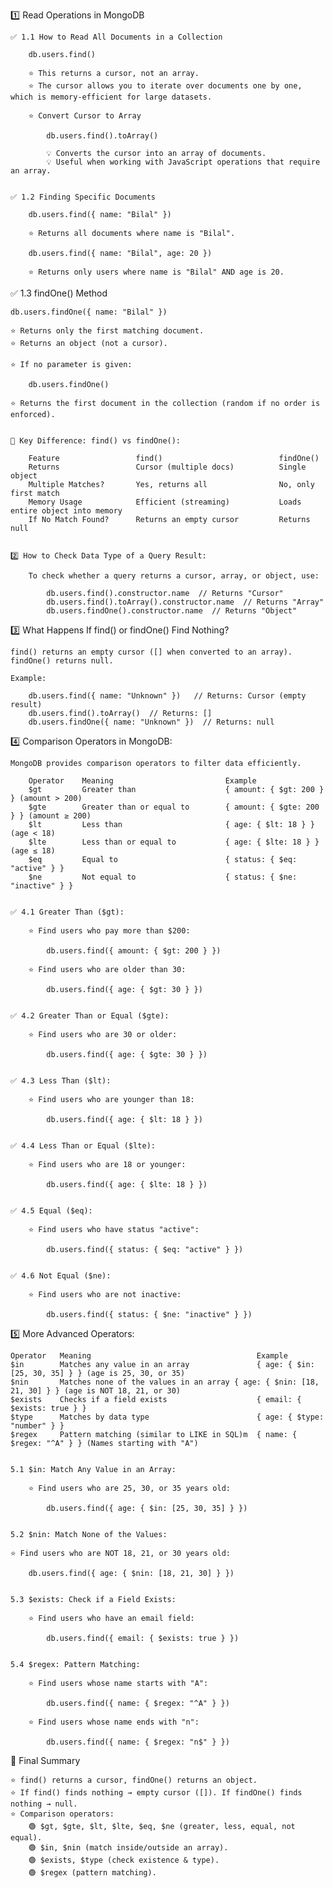 1️⃣ Read Operations in MongoDB

    ✅ 1.1 How to Read All Documents in a Collection

        db.users.find()

        ⭐ This returns a cursor, not an array.
        ⭐ The cursor allows you to iterate over documents one by one, which is memory-efficient for large datasets.

        ⭐ Convert Cursor to Array

            db.users.find().toArray()

            💡 Converts the cursor into an array of documents.
            💡 Useful when working with JavaScript operations that require an array.


    ✅ 1.2 Finding Specific Documents

        db.users.find({ name: "Bilal" })

        ⭐ Returns all documents where name is "Bilal".

        db.users.find({ name: "Bilal", age: 20 })

        ⭐ Returns only users where name is "Bilal" AND age is 20.


✅ 1.3 findOne() Method

    db.users.findOne({ name: "Bilal" })

    ⭐ Returns only the first matching document.
    ⭐ Returns an object (not a cursor).

    ⭐ If no parameter is given:

        db.users.findOne()

    ⭐ Returns the first document in the collection (random if no order is enforced).


    🔹 Key Difference: find() vs findOne():

        Feature	                find()	                        findOne()
        Returns	                Cursor (multiple docs)	        Single object
        Multiple Matches?	    Yes, returns all	            No, only first match
        Memory Usage	        Efficient (streaming)	        Loads entire object into memory
        If No Match Found?	    Returns an empty cursor	        Returns null


    2️⃣ How to Check Data Type of a Query Result:

        To check whether a query returns a cursor, array, or object, use:

            db.users.find().constructor.name  // Returns "Cursor"
            db.users.find().toArray().constructor.name  // Returns "Array"
            db.users.findOne().constructor.name  // Returns "Object"


3️⃣ What Happens If find() or findOne() Find Nothing?

    find() returns an empty cursor ([] when converted to an array).
    findOne() returns null.

    Example:

        db.users.find({ name: "Unknown" })   // Returns: Cursor (empty result)
        db.users.find().toArray()  // Returns: []
        db.users.findOne({ name: "Unknown" })  // Returns: null


4️⃣ Comparison Operators in MongoDB:

    MongoDB provides comparison operators to filter data efficiently.

        Operator	Meaning	                        Example
        $gt	        Greater than	                { amount: { $gt: 200 } } (amount > 200)
        $gte	    Greater than or equal to	    { amount: { $gte: 200 } } (amount ≥ 200)
        $lt	        Less than	                    { age: { $lt: 18 } } (age < 18)
        $lte	    Less than or equal to	        { age: { $lte: 18 } } (age ≤ 18)
        $eq	        Equal to	                    { status: { $eq: "active" } }
        $ne	        Not equal to	                { status: { $ne: "inactive" } }


    ✅ 4.1 Greater Than ($gt):

        ⭐ Find users who pay more than $200:

            db.users.find({ amount: { $gt: 200 } })

        ⭐ Find users who are older than 30:

            db.users.find({ age: { $gt: 30 } })


    ✅ 4.2 Greater Than or Equal ($gte):

        ⭐ Find users who are 30 or older:

            db.users.find({ age: { $gte: 30 } })


    ✅ 4.3 Less Than ($lt):

        ⭐ Find users who are younger than 18:

            db.users.find({ age: { $lt: 18 } })


    ✅ 4.4 Less Than or Equal ($lte):

        ⭐ Find users who are 18 or younger:

            db.users.find({ age: { $lte: 18 } })


    ✅ 4.5 Equal ($eq):

        ⭐ Find users who have status "active":

            db.users.find({ status: { $eq: "active" } })


    ✅ 4.6 Not Equal ($ne):

        ⭐ Find users who are not inactive:

            db.users.find({ status: { $ne: "inactive" } })


5️⃣ More Advanced Operators:

    Operator   Meaning	                                   Example
    $in	       Matches any value in an array	           { age: { $in: [25, 30, 35] } } (age is 25, 30, or 35)
    $nin	   Matches none of the values in an array { age: { $nin: [18, 21, 30] } } (age is NOT 18, 21, or 30)
    $exists	   Checks if a field exists	                   { email: { $exists: true } }
    $type	   Matches by data type	                       { age: { $type: "number" } }
    $regex	   Pattern matching (similar to LIKE in SQL)m  { name: { $regex: "^A" } } (Names starting with "A")


    5.1 $in: Match Any Value in an Array:

        ⭐ Find users who are 25, 30, or 35 years old:

            db.users.find({ age: { $in: [25, 30, 35] } })


    5.2 $nin: Match None of the Values:

    ⭐ Find users who are NOT 18, 21, or 30 years old:

        db.users.find({ age: { $nin: [18, 21, 30] } })


    5.3 $exists: Check if a Field Exists:

        ⭐ Find users who have an email field:

            db.users.find({ email: { $exists: true } })


    5.4 $regex: Pattern Matching:

        ⭐ Find users whose name starts with "A":

            db.users.find({ name: { $regex: "^A" } })

        ⭐ Find users whose name ends with "n":

            db.users.find({ name: { $regex: "n$" } })


🔹 Final Summary

    ⭐ find() returns a cursor, findOne() returns an object.
    ⭐ If find() finds nothing → empty cursor ([]). If findOne() finds nothing → null.
    ⭐ Comparison operators:
        🟢 $gt, $gte, $lt, $lte, $eq, $ne (greater, less, equal, not equal).
        🟢 $in, $nin (match inside/outside an array).
        🟢 $exists, $type (check existence & type).
        🟢 $regex (pattern matching).